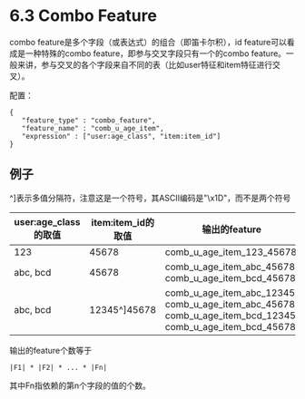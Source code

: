 # 6.3 Combo Feature

combo feature是多个字段（或表达式）的组合（即笛卡尔积），id feature可以看成是一种特殊的combo feature，即参与交叉字段只有一个的combo feature。一般来讲，参与交叉的各个字段来自不同的表（比如user特征和item特征进行交叉）。

配置：

```
{
   "feature_type" : "combo_feature",
   "feature_name" : "comb_u_age_item",
   "expression" : ["user:age_class", "item:item_id"]
}
```

## 例子

^\]表示多值分隔符，注意这是一个符号，其ASCII编码是"\\x1D"，而不是两个符号

| user:age_class的取值 | item:item_id的取值 | 输出的feature                                                                                                 |
| ----------------- | --------------- | ---------------------------------------------------------------------------------------------------------- |
| 123               | 45678           | comb_u_age_item_123_45678                                                                                  |
| abc, bcd          | 45678           | comb_u_age_item_abc_45678, comb_u_age_item_bcd_45678                                                       |
| abc, bcd          | 12345^\]45678   | comb_u_age_item_abc_12345, comb_u_age_item_abc_45678, comb_u_age_item_bcd_12345, comb_u_age_item_bcd_45678 |

输出的feature个数等于

```
|F1| * |F2| * ... * |Fn|
```

其中Fn指依赖的第n个字段的值的个数。
